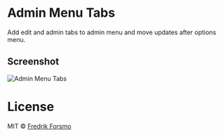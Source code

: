# Admin Menu Tabs

Add edit and admin tabs to admin menu and move updates after options menu.

## Screenshot

![Admin Menu Tabs](https://cloud.githubusercontent.com/assets/14610/10093981/6c431280-635a-11e5-958e-591f06705fb3.png)

# License

MIT © [Fredrik Forsmo](https://github.com/frozzare)
